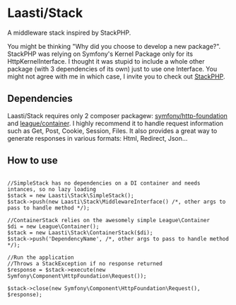 # Laasti/Stack

A middleware stack inspired by StackPHP.

You might be thinking "Why did you choose to develop a new package?".
StackPHP was relying on Symfony's Kernel Package only for its HttpKernelInterface.
I thought it was stupid to include a whole other package (with 3 dependencies of its own) just to use one Interface.
You might not agree with me in which case, I invite you to check out [StackPHP](http://stackphp.com/).

## Dependencies

Laasti/Stack requires only 2 composer packagew: [symfony/http-foundation](https://github.com/symfony/HttpFoundation) and [league/container](https://github.com/thephpleague/container).
I highly recommend it to handle request information such as Get, Post, Cookie, Session, Files.
It also provides a great way to generate responses in various formats: Html, Redirect, Json...

## How to use

```

//SimpleStack has no dependencies on a DI container and needs intances, so no lazy loading
$stack = new Laasti\Stack\SimpleStack();
$stack->push(new Laasti\Stack\MiddlewareInterface() /*, other args to pass to handle method */);

//ContainerStack relies on the awesomely simple League\Container
$di = new League\Container();
$stack = new Laasti\Stack\ContainerStack($di);
$stack->push('DependencyName', /*, other args to pass to handle method */);

//Run the application
//Throws a StackException if no response returned
$response = $stack->execute(new Symfony\Component\HttpFoundation\Request());

$stack->close(new Symfony\Component\HttpFoundation\Request(), $response);

```